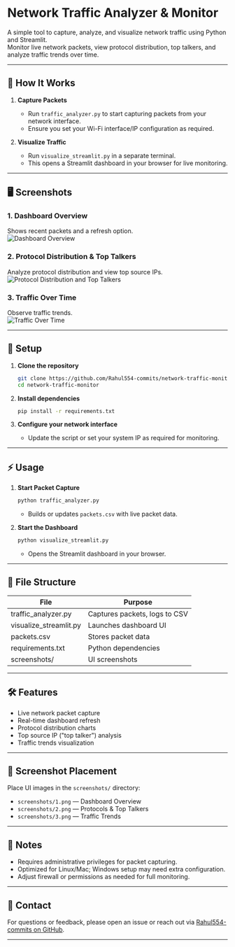 # Network Traffic Analyzer & Monitor

A simple tool to capture, analyze, and visualize network traffic using Python and Streamlit.  
Monitor live network packets, view protocol distribution, top talkers, and analyze traffic trends over time.

---

## 🚀 How It Works

1. **Capture Packets**
   - Run `traffic_analyzer.py` to start capturing packets from your network interface.
   - Ensure you set your Wi-Fi interface/IP configuration as required.

2. **Visualize Traffic**
   - Run `visualize_streamlit.py` in a separate terminal.
   - This opens a Streamlit dashboard in your browser for live monitoring.

---

## 🖥️ Screenshots

### 1. Dashboard Overview
Shows recent packets and a refresh option.  
![Dashboard Overview](screenshots/1.png)

### 2. Protocol Distribution & Top Talkers
Analyze protocol distribution and view top source IPs.  
![Protocol Distribution and Top Talkers](screenshots/2.png)

### 3. Traffic Over Time
Observe traffic trends.  
![Traffic Over Time](screenshots/3.png)

---

## 📝 Setup

1. **Clone the repository**
   ```bash
   git clone https://github.com/Rahul554-commits/network-traffic-monitor.git
   cd network-traffic-monitor
   ```

2. **Install dependencies**
   ```bash
   pip install -r requirements.txt
   ```

3. **Configure your network interface**
   - Update the script or set your system IP as required for monitoring.

---

## ⚡ Usage

1. **Start Packet Capture**
   ```bash
   python traffic_analyzer.py
   ```
   - Builds or updates `packets.csv` with live packet data.

2. **Start the Dashboard**
   ```bash
   python visualize_streamlit.py
   ```
   - Opens the Streamlit dashboard in your browser.

---

## 📂 File Structure

| File                   | Purpose                        |
|------------------------|--------------------------------|
| traffic_analyzer.py    | Captures packets, logs to CSV  |
| visualize_streamlit.py | Launches dashboard UI          |
| packets.csv            | Stores packet data             |
| requirements.txt       | Python dependencies            |
| screenshots/           | UI screenshots                 |

---

## 🛠️ Features

- Live network packet capture
- Real-time dashboard refresh
- Protocol distribution charts
- Top source IP ("top talker") analysis
- Traffic trends visualization

---

## 📸 Screenshot Placement

Place UI images in the `screenshots/` directory:
- `screenshots/1.png` — Dashboard Overview
- `screenshots/2.png` — Protocols & Top Talkers
- `screenshots/3.png` — Traffic Trends

---

## 📝 Notes

- Requires administrative privileges for packet capturing.
- Optimized for Linux/Mac; Windows setup may need extra configuration.
- Adjust firewall or permissions as needed for full monitoring.

---

## 📧 Contact

For questions or feedback, please open an issue or reach out via [Rahul554-commits on GitHub](https://github.com/Rahul554-commits).

---
